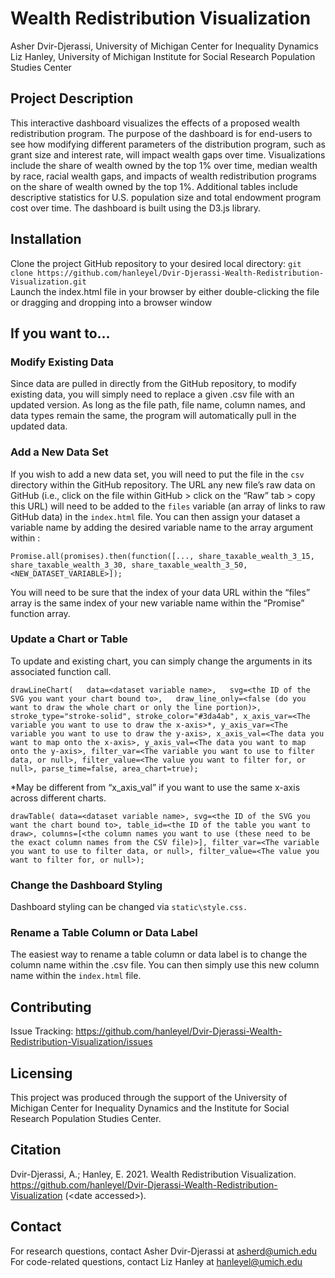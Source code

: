 # Wealth Redistribution Visualization
Asher Dvir-Djerassi, University of Michigan Center for Inequality Dynamics<br>
Liz Hanley, University of Michigan Institute for Social Research Population Studies Center

## Project Description
This interactive dashboard visualizes the effects of a proposed wealth redistribution program. The purpose of the dashboard is for end-users to see how modifying different parameters of the distribution program, such as grant size and interest rate, will impact wealth gaps over time. Visualizations include the share of wealth owned by the top 1% over time, median wealth by race, racial wealth gaps, and impacts of wealth redistribution programs on the share of wealth owned by the top 1%. Additional tables include descriptive statistics for U.S. population size and total endowment program cost over time. The dashboard is built using the D3.js library.

## Installation
Clone the project GitHub repository to your desired local directory: `git clone https://github.com/hanleyel/Dvir-Djerassi-Wealth-Redistribution-Visualization.git` <br>
Launch the index.html file in your browser by either double-clicking the file or dragging and dropping into a browser window

## If you want to…
### Modify Existing Data
Since data are pulled in directly from the GitHub repository, to modify existing data, you will simply need to replace a given .csv file with an updated version. As long as the file path, file name, column names, and data types remain the same, the program will automatically pull in the updated data.

### Add a New Data Set
If you wish to add a new data set, you will need to put the file in the `csv` directory within the GitHub repository. The URL any new file’s raw data on GitHub (i.e., click on the file within GitHub > click on the “Raw” tab > copy this URL) will need to be added to the `files` variable (an array of links to raw GitHub data) in the `index.html` file. You can then assign your dataset a variable name by adding the desired variable name to the array argument within :

`Promise.all(promises).then(function([..., share_taxable_wealth_3_15,
share_taxable_wealth_3_30, share_taxable_wealth_3_50, <NEW_DATASET_VARIABLE>]);`

You will need to be sure that the index of your data URL within the “files” array is the same index of your new variable name within the “Promise” function array.

### Update a Chart or  Table
To update and existing chart, you can simply change the arguments in its associated function call.

`drawLineChart(  
   data=<dataset variable name>,  
   svg=<the ID of the SVG you want your chart bound to>,  
   draw_line_only=<false (do you want to draw the whole chart or only the line portion)>,
   stroke_type="stroke-solid",
   stroke_color="#3da4ab",
   x_axis_var=<The variable you want to use to draw the x-axis>*,
   y_axis_var=<The variable you want to use to draw the y-axis>,
   x_axis_val=<The data you want to map onto the x-axis>,
   y_axis_val=<The data you want to map onto the y-axis>,
   filter_var=<The variable you want to use to filter data, or null>,
   filter_value=<The value you want to filter for, or null>,
   parse_time=false,
   area_chart=true);`

*May be different from “x_axis_val” if you want to use the same x-axis across different charts.

`drawTable(
   data=<dataset variable name>,
   svg=<the ID of the SVG you want the chart bound to>,
   table_id=<the ID of the table you want to draw>,
   columns=[<the column names you want to use (these need to be the exact column names from the CSV file)>],
   filter_var=<The variable you want to use to filter data, or null>,
   filter_value=<The value you want to filter for, or null>);`


### Change the Dashboard Styling
Dashboard styling can be changed via `static\style.css.`

### Rename a Table Column or Data Label
The easiest way to rename a table column or data label is to change the column name within the .csv file. You can then simply use this new column name within the `index.html` file.

## Contributing
Issue Tracking: https://github.com/hanleyel/Dvir-Djerassi-Wealth-Redistribution-Visualization/issues

## Licensing
This project was produced through the support of the University of Michigan Center for Inequality Dynamics and the Institute for Social Research Population Studies Center.

## Citation
Dvir-Djerassi, A.; Hanley, E. 2021. Wealth Redistribution Visualization. https://github.com/hanleyel/Dvir-Djerassi-Wealth-Redistribution-Visualization (\<date accessed\>).

## Contact
For research questions, contact Asher Dvir-Djerassi at asherd@umich.edu<br>
For code-related questions, contact Liz Hanley at hanleyel@umich.edu 

